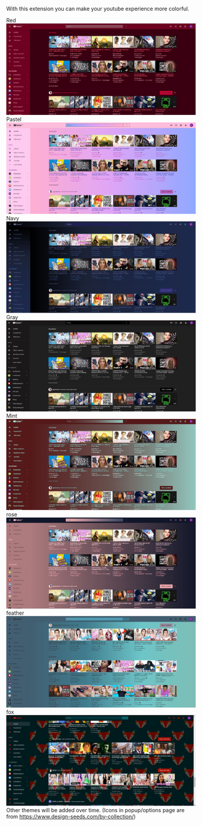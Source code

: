 

With this extension you can make your youtube experience more colorful.

Red
![screenshot](images/redScreen.JPG "screenshot")
Pastel
![screenshot](images/pastelScreen.JPG "screenshot")
Navy
![screenshot](images/NavySC.JPG "screenshot")
Gray
![screenshot](images/graySc.JPG "screenshot")
Mint
![screenshot](images/MintScreen.JPG "screenshot")
rose
![screenshot](images/roseScreen.JPG "screenshot")
feather
![screenshot](images/featherScreen.JPG "screenshot")
fox
![screenshot](images/foxScreen.JPG "screenshot")
Other themes will be added over time.
(Icons in popup/options page are from https://www.design-seeds.com/by-collection/)